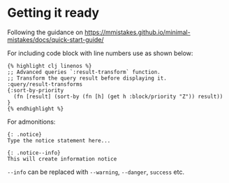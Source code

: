 # Getting it ready
Following the guidance on https://mmistakes.github.io/minimal-mistakes/docs/quick-start-guide/

For including code block with line numbers use as shown below:

```
{% highlight clj linenos %}
;; Advanced queries `:result-transform` function.
;; Transform the query result before displaying it.
:query/result-transforms
{:sort-by-priority
  (fn [result] (sort-by (fn [h] (get h :block/priority "Z")) result))
}
{% endhighlight %}
```
For admonitions:

```
{: .notice}
Type the notice statement here...

{: .notice--info}
This will create information notice
```

`--info` can be replaced with `--warning`, `--danger`, `success` etc.


